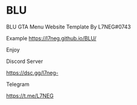 # BLU
BLU GTA Menu Website Template By L7NEG#0743

Example https://l7neg.github.io/BLU/

Enjoy

Discord Server

https://dsc.gg/l7neg-

Telegram

https://t.me/L7NEG
